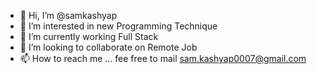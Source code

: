 - 👋 Hi, I’m @samkashyap
- 👀 I’m interested in new Programming Technique
- 🌱 I’m currently working Full Stack
- 💞️ I’m looking to collaborate on Remote Job
- 📫 How to reach me ... fee free to mail sam.kashyap0007@gmail.com

<!---
samkashyap/samkashyap is a ✨ special ✨ repository because its `README.md` (this file) appears on your GitHub profile.
You can click the Preview link to take a look at your changes.
--->

